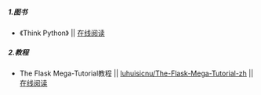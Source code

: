 ##### 1.图书

* 《Think Python》 || [在线阅读](https://codingpy.com/books/thinkpython2/index.html)

##### 2.教程

* The Flask Mega-Tutorial教程 || [luhuisicnu/The-Flask-Mega-Tutorial-zh](https://github.com/luhuisicnu/The-Flask-Mega-Tutorial-zh) || [在线阅读](https://github.com/luhuisicnu/The-Flask-Mega-Tutorial-zh)